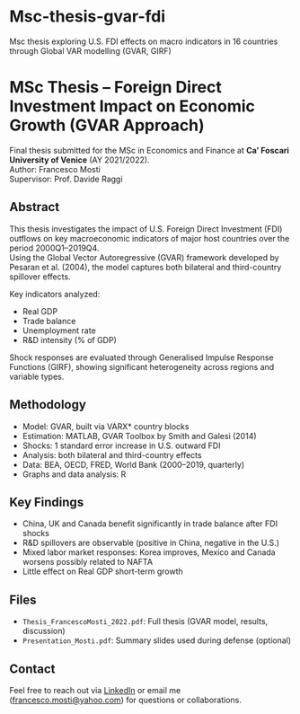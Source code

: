 # Msc-thesis-gvar-fdi
Msc thesis exploring U.S. FDI effects on macro indicators in 16 countries through Global VAR modelling (GVAR, GIRF)

# MSc Thesis – Foreign Direct Investment Impact on Economic Growth (GVAR Approach)

Final thesis submitted for the MSc in Economics and Finance at **Ca’ Foscari University of Venice** (AY 2021/2022).  
Author: Francesco Mosti  
Supervisor: Prof. Davide Raggi

## Abstract

This thesis investigates the impact of U.S. Foreign Direct Investment (FDI) outflows on key macroeconomic indicators of major host countries over the period 2000Q1–2019Q4.  
Using the Global Vector Autoregressive (GVAR) framework developed by Pesaran et al. (2004), the model captures both bilateral and third-country spillover effects.

Key indicators analyzed:
- Real GDP
- Trade balance
- Unemployment rate
- R&D intensity (% of GDP)

Shock responses are evaluated through Generalised Impulse Response Functions (GIRF), showing significant heterogeneity across regions and variable types.

## Methodology

- Model: GVAR, built via VARX* country blocks
- Estimation: MATLAB, GVAR Toolbox by Smith and Galesi (2014)
- Shocks: 1 standard error increase in U.S. outward FDI
- Analysis: both bilateral and third-country effects
- Data: BEA, OECD, FRED, World Bank (2000–2019, quarterly)
- Graphs and data analysis: R

## Key Findings

- China, UK and Canada benefit significantly in trade balance after FDI shocks
- R&D spillovers are observable (positive in China, negative in the U.S.)
- Mixed labor market responses: Korea improves, Mexico and Canada worsens possibly related to NAFTA
- Little effect on Real GDP short-term growth

## Files

- `Thesis_FrancescoMosti_2022.pdf`: Full thesis (GVAR model, results, discussion)
- `Presentation_Mosti.pdf`: Summary slides used during defense (optional)

## Contact

Feel free to reach out via [LinkedIn]([https://www.linkedin.com/in/francescomosti](https://www.linkedin.com/in/francesco-mosti-2803121a3/)) or email me (francesco.mosti@yahoo.com) for questions or collaborations.
